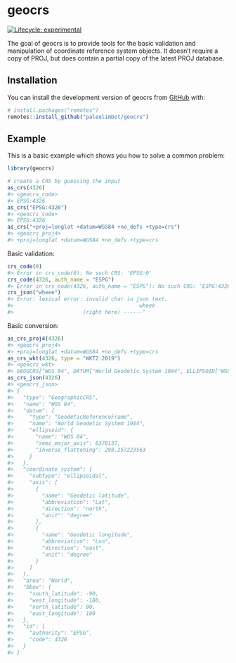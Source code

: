 
<!-- README.md is generated from README.Rmd. Please edit that file -->

# geocrs

<!-- badges: start -->

[![Lifecycle:
experimental](https://img.shields.io/badge/lifecycle-experimental-orange.svg)](https://www.tidyverse.org/lifecycle/#experimental)
<!-- badges: end -->

The goal of geocrs is to provide tools for the basic validation and
manipulation of coordinate reference system objects. It doesn’t require
a copy of PROJ, but does contain a partial copy of the latest PROJ
database.

## Installation

You can install the development version of geocrs from
[GitHub](https://github.com/) with:

``` r
# install.packages("remotes")
remotes::install_github("paleolimbot/geocrs")
```

## Example

This is a basic example which shows you how to solve a common problem:

``` r
library(geocrs)

# create a CRS by guessing the input
as_crs(4326)
#> <geocrs_code>
#> EPSG:4326
as_crs("EPSG:4326")
#> <geocrs_code>
#> EPSG:4326
as_crs("+proj=longlat +datum=WGS84 +no_defs +type=crs")
#> <geocrs_proj4>
#> +proj=longlat +datum=WGS84 +no_defs +type=crs
```

Basic validation:

``` r
crs_code(0)
#> Error in crs_code(0): No such CRS: 'EPSG:0'
crs_code(4326, auth_name = "ESPG")
#> Error in crs_code(4326, auth_name = "ESPG"): No such CRS: 'ESPG:4326'
crs_json("wheee")
#> Error: lexical error: invalid char in json text.
#>                                        wheee
#>                      (right here) ------^
```

Basic conversion:

``` r
as_crs_proj4(4326)
#> <geocrs_proj4>
#> +proj=longlat +datum=WGS84 +no_defs +type=crs
as_crs_wkt(4326, type = "WKT2:2019")
#> <geocrs_wkt>
#> GEOGCRS["WGS 84", DATUM["World Geodetic System 1984", ELLIPSOID["WGS 84",6378137,298.257223563, LENGTHUNIT["metre",1]]], PRIMEM["Greenwich",0, ANGLEUNIT["degree",0.0174532925199433]], CS[ellipsoidal,2], AXIS["geodetic latitude (Lat)",north, ORDER[1], ANGLEUNIT["degree",0.0174532925199433]], AXIS["geodetic longitude (Lon)",east, ORDER[2], ANGLEUNIT["degree",0.0174532925199433]], USAGE[ SCOPE["unknown"], AREA["World"], BBOX[-90,-180,90,180]], ID["EPSG",4326]]
as_crs_json(4326)
#> <geocrs_json>
#> {
#>   "type": "GeographicCRS",
#>   "name": "WGS 84",
#>   "datum": {
#>     "type": "GeodeticReferenceFrame",
#>     "name": "World Geodetic System 1984",
#>     "ellipsoid": {
#>       "name": "WGS 84",
#>       "semi_major_axis": 6378137,
#>       "inverse_flattening": 298.257223563
#>     }
#>   },
#>   "coordinate_system": {
#>     "subtype": "ellipsoidal",
#>     "axis": [
#>       {
#>         "name": "Geodetic latitude",
#>         "abbreviation": "Lat",
#>         "direction": "north",
#>         "unit": "degree"
#>       },
#>       {
#>         "name": "Geodetic longitude",
#>         "abbreviation": "Lon",
#>         "direction": "east",
#>         "unit": "degree"
#>       }
#>     ]
#>   },
#>   "area": "World",
#>   "bbox": {
#>     "south_latitude": -90,
#>     "west_longitude": -180,
#>     "north_latitude": 90,
#>     "east_longitude": 180
#>   },
#>   "id": {
#>     "authority": "EPSG",
#>     "code": 4326
#>   }
#> }
```
